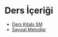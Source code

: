 # Ders İçeriği

<!--Index-->

- [Ders Kitabı SM](./Ders%20%C4%B0%C3%A7eri%C4%9Fi/Ders%20Kitab%C4%B1%20SM.pdf)
- [Sayısal Metodlar](./Ders%20%C4%B0%C3%A7eri%C4%9Fi/Say%C4%B1sal%20Metodlar.pdf)

<!--Index-->
